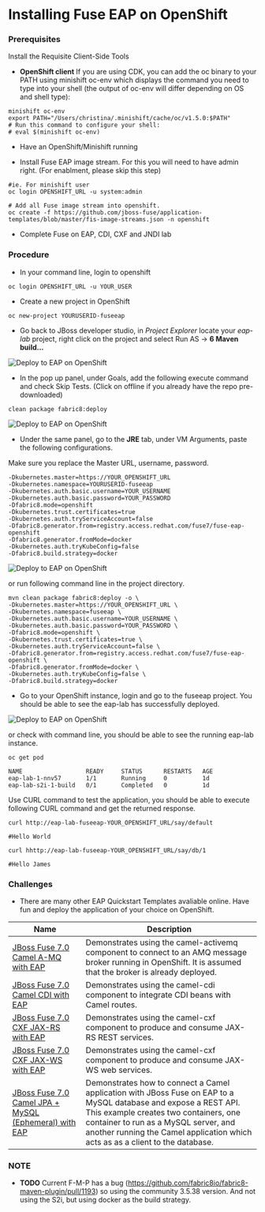 # Installing Fuse EAP on OpenShift

### Prerequisites

Install the Requisite Client-Side Tools

- **OpenShift client**
If you are using CDK, you can add the oc binary to your PATH using minishift oc-env which displays the command you need to type into your shell (the output of oc-env will differ depending on OS and shell type):

```
minishift oc-env
export PATH="/Users/christina/.minishift/cache/oc/v1.5.0:$PATH"
# Run this command to configure your shell:
# eval $(minishift oc-env)
```

- Have an OpenShift/Minishift running

- Install Fuse EAP image stream. For this you will need to have admin right. (For enablment, please skip this step)

```
#ie. For minishift user
oc login OPENSHIFT_URL -u system:admin

# Add all Fuse image stream into openshift.
oc create -f https://github.com/jboss-fuse/application-templates/blob/master/fis-image-streams.json -n openshift
```
- Complete Fuse on EAP, CDI, CXF and JNDI lab

### Procedure

- In your command line, login to openshift

```
oc login OPENSHIFT_URL -u YOUR_USER
```

- Create a new project in OpenShift

```
oc new-project YOURUSERID-fuseeap
```

- Go back to JBoss developer studio, in *Project Explorer* locate your *eap-lab* project, right click on the project and select Run AS -> **6 Maven build...**

![Deploy to EAP on OpenShift](images/62-Step-01.png)

- In the pop up panel, under Goals, add the following execute command and check Skip Tests. (Click on offline if you already have the repo pre-downloaded)

```
clean package fabric8:deploy
```
![Deploy to EAP on OpenShift](images/62-Step-02.png)

- Under the same panel, go to the **JRE** tab, under VM Arguments, paste the following configurations. 

Make sure you replace the Master URL, username, password.  

```
-Dkubernetes.master=https://YOUR_OPENSHIFT_URL
-Dkubernetes.namespace=YOURUSERID-fuseeap 
-Dkubernetes.auth.basic.username=YOUR_USERNAME 
-Dkubernetes.auth.basic.password=YOUR_PASSWORD 
-Dfabric8.mode=openshift 
-Dkubernetes.trust.certificates=true 
-Dkubernetes.auth.tryServiceAccount=false 
-Dfabric8.generator.from=registry.access.redhat.com/fuse7/fuse-eap-openshift 
-Dfabric8.generator.fromMode=docker 
-Dkubernetes.auth.tryKubeConfig=false 
-Dfabric8.build.strategy=docker
```
![Deploy to EAP on OpenShift](images/62-Step-03.png)

or run following command line in the project directory. 

```
mvn clean package fabric8:deploy -o \
-Dkubernetes.master=https://YOUR_OPENSHIFT_URL \
-Dkubernetes.namespace=fuseeap \
-Dkubernetes.auth.basic.username=YOUR_USERNAME \
-Dkubernetes.auth.basic.password=YOUR_PASSWORD \
-Dfabric8.mode=openshift \
-Dkubernetes.trust.certificates=true \
-Dkubernetes.auth.tryServiceAccount=false \
-Dfabric8.generator.from=registry.access.redhat.com/fuse7/fuse-eap-openshift \
-Dfabric8.generator.fromMode=docker \
-Dkubernetes.auth.tryKubeConfig=false \
-Dfabric8.build.strategy=docker
```

- Go to your OpenShift instance, login and go to the fuseeap project. You should be able to see the eap-lab has successfully deployed. 

![Deploy to EAP on OpenShift](images/62-Step-04.png)

or check with command line, you should be able to see the running eap-lab instance.

```
oc get pod

NAME                  READY     STATUS      RESTARTS   AGE
eap-lab-1-nnv57       1/1       Running     0          1d
eap-lab-s2i-1-build   0/1       Completed   0          1d

```
Use CURL command to test the application, you should be able to execute following CURL command and get the returned response. 

```
curl http://eap-lab-fuseeap-YOUR_OPENSHIFT_URL/say/default

#Hello World
```

```
curl hhttp://eap-lab-fuseeap-YOUR_OPENSHIFT_URL/say/db/1

#Hello James
```



### Challenges

- There are many other EAP Quickstart Templates avaliable online. Have fun and deploy the application of your choice on OpenShift.

| Name	| Description| 
|-----------------------|-------------------------------------------------|
|[JBoss Fuse 7.0 Camel A-MQ with EAP](https://raw.githubusercontent.com/jboss-fuse/application-templates/master/quickstarts/eap-camel-amq-template.json)| Demonstrates using the camel-activemq component to connect to an AMQ message broker running in OpenShift. It is assumed that the broker is already deployed.|
|[JBoss Fuse 7.0 Camel CDI with EAP](https://raw.githubusercontent.com/jboss-fuse/application-templates/master/quickstarts/eap-camel-cdi-template.json)| Demonstrates using the camel-cdi component to integrate CDI beans with Camel routes.|
|[JBoss Fuse 7.0 CXF JAX-RS with EAP](https://raw.githubusercontent.com/jboss-fuse/application-templates/master/quickstarts/eap-camel-cxf-jaxrs-template.json)| Demonstrates using the camel-cxf component to produce and consume JAX-RS REST services.|
|[JBoss Fuse 7.0 CXF JAX-WS with EAP](https://raw.githubusercontent.com/jboss-fuse/application-templates/master/quickstarts/eap-camel-cxf-jaxws-template.json)| Demonstrates using the camel-cxf component to produce and consume JAX-WS web services.|
|[JBoss Fuse 7.0 Camel JPA + MySQL (Ephemeral) with EAP](https://raw.githubusercontent.com/jboss-fuse/application-templates/master/quickstarts/eap-camel-jpa-template.json)| Demonstrates how to connect a Camel application with JBoss Fuse on EAP to a MySQL database and expose a REST API. This example creates two containers, one container to run as a MySQL server, and another running the Camel application which acts as as a client to the database.|



### NOTE
 -  **TODO** Current F-M-P has a bug (https://github.com/fabric8io/fabric8-maven-plugin/pull/1193) so using the community 3.5.38 version. And not using the S2i, but using docker as the build strategy. 
